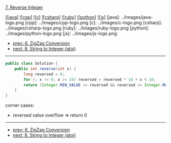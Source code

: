[7. Reverse Integer](https://leetcode.com/problems/reverse-integer/)

[![java]](../java/007-reverse-integer.md)
[![cpp]](../cpp/007-reverse-integer.md)
[![c]](../c/007-reverse-integer.md)
[![csharp]](../csharp/007-reverse-integer.md)
[![ruby]](../ruby/007-reverse-integer.md)
[![python]](../python/007-reverse-integer.md)
[![js]](../js/007-reverse-integer.md)
[java]: ../images/java-logo.png
[cpp]: ../images/cpp-logo.png
[c]: ../images/c-logo.png
[csharp]: ../images/csharp-logo.png
[ruby]: ../images/ruby-logo.png
[python]: ../images/python-logo.png
[js]: ../images/js-logo.png

- [prev: 6. ZigZag Conversion](006-zigzag-conversion.md)
- [next: 8. String to Integer (atoi)](008-string-to-integer-atoi.md)

---

```java
public class Solution {
    public int reverse(int x) {
        long reversed = 0;
        for (; x != 0; x /= 10) reversed = reversed * 10 + x % 10;
        return (Integer.MIN_VALUE <= reversed && reversed <= Integer.MAX_VALUE) ? (int) reversed : 0;
    }
}
```
corner cases:
- reversed value overflow => return 0

---

- [prev: 6. ZigZag Conversion](006-zigzag-conversion.md)
- [next: 8. String to Integer (atoi)](008-string-to-integer-atoi.md)
